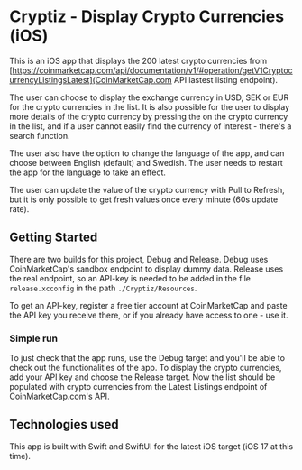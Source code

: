 # Cryptiz - Display Crypto Currencies (iOS)

This is an iOS app that displays the 200 latest crypto currencies from [https://coinmarketcap.com/api/documentation/v1/#operation/getV1CryptocurrencyListingsLatest](CoinMarketCap.com API lastest listing endpoint). 

The user can choose to display the exchange currency in USD, SEK or EUR for the crypto currencies in the list. It is also possible for the user to display more details of the crypto currency by pressing the on the crypto currency in the list, and if a user cannot easily find the currency of interest - there's a search function.

The user also have the option to change the language of the app, and can choose between English (default) and Swedish. The user needs to restart the app for the language to take an effect.

The user can update the value of the crypto currency with Pull to Refresh, but it is only possible to get fresh values once every minute (60s update rate).

## Getting Started
There are two builds for this project, Debug and Release. Debug uses CoinMarketCap's sandbox endpoint to display dummy data. Release uses the real endpoint, so an API-key is needed to be added in the file `release.xcconfig` in the path `./Cryptiz/Resources`.

To get an API-key, register a free tier account at CoinMarketCap and paste the API key you receive there, or if you already have access to one - use it. 

### Simple run
To just check that the app runs, use the Debug target and you'll be able to check out the functionalities of the app.
To display the crypto currencies, add your API key and choose the Release target. Now the list should be populated with crypto currencies from the Latest Listings endpoint of CoinMarketCap.com's API.

## Technologies used
This app is built with Swift and SwiftUI for the latest iOS target (iOS 17 at this time). 

